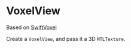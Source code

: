 # VoxelView

Based on [SwiftVoxel](https://github.com/claygarrett/SwiftVoxel)

Create a `VoxelView`, and pass it a 3D `MTLTexture`.

